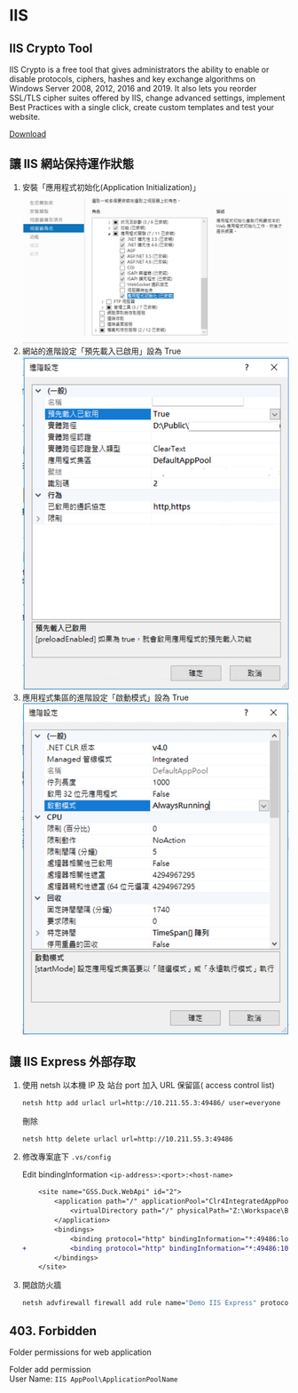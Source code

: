 # IIS

## IIS Crypto Tool

IIS Crypto is a free tool that gives administrators the ability to enable or disable protocols, ciphers, hashes and key exchange algorithms on Windows Server 2008, 2012, 2016 and 2019. It also lets you reorder SSL/TLS cipher suites offered by IIS, change advanced settings, implement Best Practices with a single click, create custom templates and test your website.

[Download](https://www.nartac.com/Products/IISCrypto/Download)

## 讓 IIS 網站保持運作狀態

1. 安裝「應用程式初始化(Application Initialization)」
    ![image](../images/iis/setting-with-install.png)
2. 網站的進階設定「預先載入已啟用」設為 True
    ![image](../images/iis/website-setting.png)
3. 應用程式集區的進階設定「啟動模式」設為 True
    ![image](../images/iis/application-setting-alwaysrunning.png)

## 讓 IIS Express 外部存取

1. 使用 netsh 以本機 IP 及 站台 port 加入 URL 保留區( access control list)

    ```sh
    netsh http add urlacl url=http://10.211.55.3:49486/ user=everyone
    ```

    刪除

    ```sh
    netsh http delete urlacl url=http://10.211.55.3:49486
    ```

2. 修改專案底下 `.vs/config`

    Edit bindingInformation `<ip-address>:<port>:<host-name>`

    ```diff
        <site name="GSS.Duck.WebApi" id="2">
            <application path="/" applicationPool="Clr4IntegratedAppPool">
                <virtualDirectory path="/" physicalPath="Z:\Workspace\BizForm\duck\src\GSS.Duck.WebApi" />
            </application>
            <bindings>
                <binding protocol="http" bindingInformation="*:49486:localhost" />
    +           <binding protocol="http" bindingInformation="*:49486:10.211.55.4" />
            </bindings>
        </site>
    ```

3. 開啟防火牆

    ``` sh
    netsh advfirewall firewall add rule name="Demo IIS Express" protocol=TCP dir=in localport=49486 action=allow
    ```

## 403. Forbidden

Folder permissions for web application

Folder add permission  
User Name: `IIS AppPool\ApplicationPoolName`